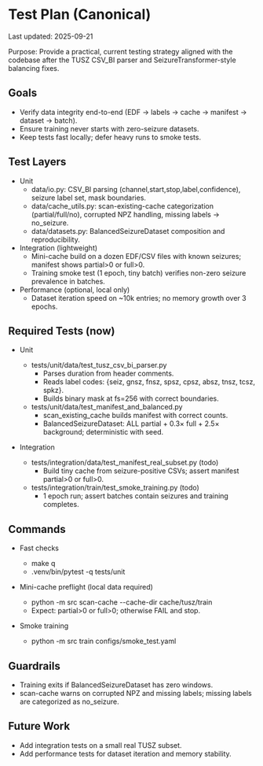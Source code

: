 # Test Plan (Canonical)

Last updated: 2025-09-21

Purpose: Provide a practical, current testing strategy aligned with the codebase after the TUSZ CSV_BI parser and SeizureTransformer-style balancing fixes.

## Goals

- Verify data integrity end-to-end (EDF → labels → cache → manifest → dataset → batch).
- Ensure training never starts with zero-seizure datasets.
- Keep tests fast locally; defer heavy runs to smoke tests.

## Test Layers

- Unit
  - data/io.py: CSV_BI parsing (channel,start,stop,label,confidence), seizure label set, mask boundaries.
  - data/cache_utils.py: scan-existing-cache categorization (partial/full/no), corrupted NPZ handling, missing labels → no_seizure.
  - data/datasets.py: BalancedSeizureDataset composition and reproducibility.
- Integration (lightweight)
  - Mini-cache build on a dozen EDF/CSV files with known seizures; manifest shows partial>0 or full>0.
  - Training smoke test (1 epoch, tiny batch) verifies non-zero seizure prevalence in batches.
- Performance (optional, local only)
  - Dataset iteration speed on ~10k entries; no memory growth over 3 epochs.

## Required Tests (now)

- Unit
  - tests/unit/data/test_tusz_csv_bi_parser.py
    - Parses duration from header comments.
    - Reads label codes: {seiz, gnsz, fnsz, spsz, cpsz, absz, tnsz, tcsz, spkz}.
    - Builds binary mask at fs=256 with correct boundaries.
  - tests/unit/data/test_manifest_and_balanced.py
    - scan_existing_cache builds manifest with correct counts.
    - BalancedSeizureDataset: ALL partial + 0.3× full + 2.5× background; deterministic with seed.

- Integration
  - tests/integration/data/test_manifest_real_subset.py (todo)
    - Build tiny cache from seizure-positive CSVs; assert manifest partial>0 or full>0.
  - tests/integration/train/test_smoke_training.py (todo)
    - 1 epoch run; assert batches contain seizures and training completes.

## Commands

- Fast checks
  - make q
  - .venv/bin/pytest -q tests/unit

- Mini-cache preflight (local data required)
  - python -m src scan-cache --cache-dir cache/tusz/train
  - Expect: partial>0 or full>0; otherwise FAIL and stop.

- Smoke training
  - python -m src train configs/smoke_test.yaml

## Guardrails

- Training exits if BalancedSeizureDataset has zero windows.
- scan-cache warns on corrupted NPZ and missing labels; missing labels are categorized as no_seizure.

## Future Work

- Add integration tests on a small real TUSZ subset.
- Add performance tests for dataset iteration and memory stability.

